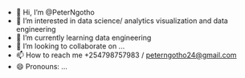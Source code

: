 - 👋 Hi, I’m @PeterNgotho
- 👀 I’m interested in data science/ analytics visualization and data engineering
- 🌱 I’m currently learning data engineering
- 💞️ I’m looking to collaborate on ...
- 📫 How to reach me +254798757983   /  peterngotho24@gmail.com
- 😄 Pronouns: ...


<!---
PeterNgotho/PeterNgotho is a ✨ special ✨ repository because its `README.md` (this file) appears on your GitHub profile.
You can click the Preview link to take a look at your changes.
--->
